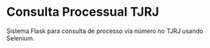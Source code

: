# Consulta Processual TJRJ

Sistema Flask para consulta de processo via número no TJRJ usando Selenium.